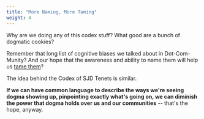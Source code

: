 ```yaml
---
title: "More Naming, More Taming"
weight: 4
---
```


Why are we doing any of this codex stuff? What good are a bunch of dogmatic cookies?

Remember that long list of cognitive biases we talked about in Dot-Com-Munity? And our hope that the awareness and ability to name them will help us [tame them](https://dotcommunity.course.sjmd.space/biases-on-biases-on-biases/naming-and-taming/)?

The idea behind the Codex of SJD Tenets is similar.

**If we can have common language to describe the ways we're seeing dogma showing up, pinpointing exactly what's going on, we can diminish the power that dogma holds over us and our communities** -- that's the hope, anyway.
